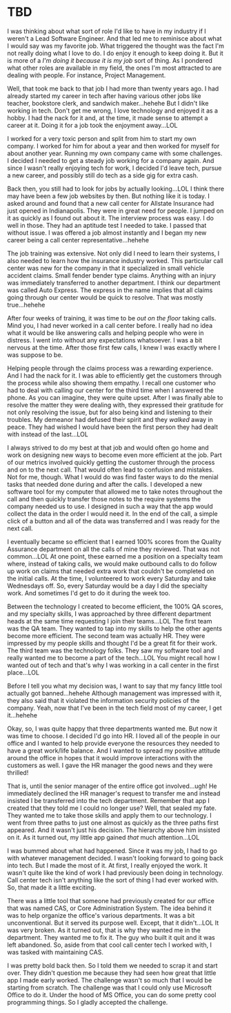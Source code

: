 # TBD

I was thinking about what sort of role I'd like to have in my industry if I weren't a Lead Software Engineer. And that led me to reminisce about what I would say was my favorite job. What triggered the thought was the fact I'm not really doing what I love to do. I do enjoy it enough to keep doing it. But it is more of a *I'm doing it because it is my job* sort of thing. As I pondered what other roles are available in my field, the ones I'm most attracted to are dealing with people. For instance, Project Management.

Well, that took me back to that job I had more than twenty years ago. I had already started my career in tech after having various other jobs like teacher, bookstore clerk, and sandwich maker...hehehe But I didn't like working in tech. Don't get me wrong, I love technology and enjoyed it as a hobby. I had the nack for it and, at the time, it made sense to attempt a career at it. Doing it for a job took the enjoyment away...LOL

I worked for a very toxic person and split from him to start my own company. I worked for him for about a year and then worked for myself for about another year. Running my own company came with some challenges. I decided I needed to get a steady job working for a company again. And since I wasn't really enjoying tech for work, I decided I'd leave tech, pursue a new career, and possibly still do tech as a side gig for extra cash.

Back then, you still had to look for jobs by actually looking...LOL I think there may have been a few job websites by then. But nothing like it is today. I asked around and found that a new call center for Allstate Insurance had just opened in Indianapolis. They were in great need for people. I jumped on it as quickly as I found out about it. The interview process was easy. I do well in those. They had an aptitude test I needed to take. I passed that without issue. I was offered a job almost instantly and I began my new career being a call center representative...hehehe

The job training was extensive. Not only did I need to learn their systems, I also needed to learn how the insurance industry worked. This particular call center was new for the company in that it specialized in small vehicle accident claims. Small fender bender type claims. Anything with an injury was immediately transferred to another department. I think our department was called Auto Express. The express in the name implies that all claims going through our center would be quick to resolve. That was mostly true...hehehe

After four weeks of training, it was time to be *out on the floor* taking calls. Mind you, I had never worked in a call center before. I really had no idea what it would be like answering calls and helping people who were in distress. I went into without any expectations whatsoever. I was a bit nervous at the time. After those first few calls, I knew I was exactly where I was suppose to be.

Helping people through the claims process was a rewarding experience. And I had the nack for it. I was able to efficiently get the customers through the process while also showing them empathy. I recall one customer who had to deal with calling our center for the third time when I answered the phone. As you can imagine, they were quite upset. After I was finally able to resolve the matter they were dealing with, they expressed their gratitude for not only resolving the issue, but for also being kind and listening to their troubles. My demeanor had defused their spirit and they *walked* away in peace. They had wished I would have been the first person they had dealt with instead of the last...LOL

I always strived to do my best at that job and would often go home and work on designing new ways to become even more efficient at the job. Part of our metrics involved quickly getting the customer through the process and on to the next call. That would often lead to confusion and mistakes. Not for me, though. What I would do was find faster ways to do the menial tasks that needed done during and after the calls. I developed a new software tool for my computer that allowed me to take notes throughout the call and then quickly transfer those notes to the require systems the company needed us to use. I designed in such a way that the app would collect the data in the order I would need it. In the end of the call, a simple click of a button and all of the data was transferred and I was ready for the next call.

I eventually became so efficient that I earned 100% scores from the Quality Assurance department on all the calls of mine they reviewed. That was not common...LOL At one point, these earned me a position on a specialty team where, instead of taking calls, we would make outbound calls to do follow up work on claims that needed extra work that couldn't be completed on the initial calls. At the time, I volunteered to work every Saturday and take Wednesdays off. So, every Saturday would be a day I did the specialty work. And sometimes I'd get to do it during the week too.

Between the technology I created to become efficient, the 100% QA scores, and my specialty skills, I was approached by three different department heads at the same time requesting I join their teams...LOL The first team was the QA team. They wanted to tap into my skills to help the other agents become more efficient. The second team was actually HR. They were impressed by my people skills and thought I'd be a great fit for their work. The third team was the technology folks. They saw my software tool and really wanted me to become a part of the tech...LOL You might recall how I wanted out of tech and that's why I was working in a call center in the first place...LOL

Before I tell you what my decision was, I want to say that my fancy little tool actually got banned...hehehe Although management was impressed with it, they also said that it violated the information security policies of the company. Yeah, now that I've been in the tech field most of my career, I get it...hehehe

Okay, so, I was quite happy that three departments wanted me. But now it was time to choose. I decided I'd go into HR. I loved all of the people in our office and I wanted to help provide everyone the resources they needed to have a great work/life balance. And I wanted to spread my positive attitude around the office in hopes that it would improve interactions with the customers as well. I gave the HR manager the good news and they were thrilled!

That is, until the senior manager of the entire office got involved...ugh! He immediately declined the HR manager's request to transfer me and instead insisted I be transferred into the tech department. Remember that app I created that they told me I could no longer use? Well, that sealed my fate. They wanted me to take those skills and apply them to our technology. I went from three paths to just one almost as quickly as the three paths first appeared. And it wasn't just his decision. The hierarchy above him insisted on it. As it turned out, my little app gained *that* much attention...LOL

I was bummed about what had happened. Since it was my job, I had to go with whatever management decided. I wasn't looking forward to going back into tech. But I made the most of it. At first, I really enjoyed the work. It wasn't quite like the kind of work I had previously been doing in technology. Call center tech isn't anything like the sort of thing I had ever worked with. So, that made it a little exciting.

There was a little tool that someone had previously created for our office that was named CAS, or Core Administration System. The idea behind it was to help organize the office's various departments. It was a bit unconventional. But it served its purpose well. Except, that it didn't...LOL It was very broken. As it turned out, that is why they wanted me in the department. They wanted me to fix it. The guy who built it quit and it was left abandoned. So, aside from that cool call center tech I worked with, I was tasked with maintaining CAS.

I was pretty bold back then. So I told them we needed to scrap it and start over. They didn't question me because they had seen how great that little app I made early worked. The challenge wasn't so much that I would be starting from scratch. The challenge was that I could only use Microsoft Office to do it. Under the hood of MS Office, you can do some pretty cool programming things. So I gladly accepted the challenge.

